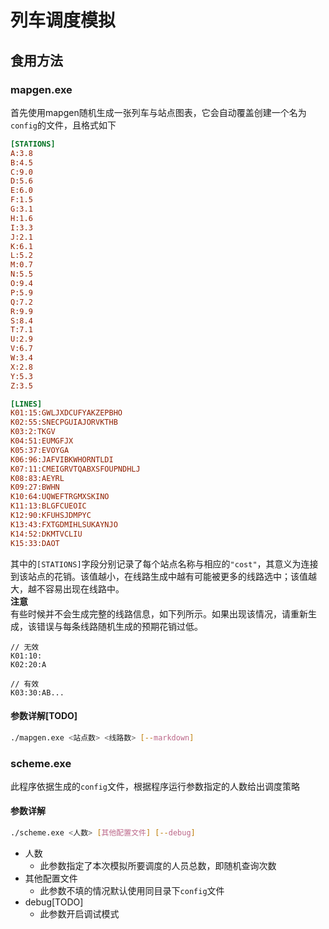 # 列车调度模拟
## 食用方法
### mapgen.exe
首先使用mapgen随机生成一张列车与站点图表，它会自动覆盖创建一个名为`config`的文件，且格式如下
```ini
[STATIONS]
A:3.8
B:4.5
C:9.0
D:5.6
E:6.0
F:1.5
G:3.1
H:1.6
I:3.3
J:2.1
K:6.1
L:5.2
M:0.7
N:5.5
O:9.4
P:5.9
Q:7.2
R:9.9
S:8.4
T:7.1
U:2.9
V:6.7
W:3.4
X:2.8
Y:5.3
Z:3.5

[LINES]
K01:15:GWLJXDCUFYAKZEPBHO
K02:55:SNECPGUIAJORVKTHB
K03:2:TKGV
K04:51:EUMGFJX
K05:37:EVOYGA
K06:96:JAFVIBKWHORNTLDI
K07:11:CMEIGRVTQABXSFOUPNDHLJ
K08:83:AEYRL
K09:27:BWHN
K10:64:UQWEFTRGMXSKINO
K11:13:BLGFCUEOIC
K12:90:KFUHSJDMPYC
K13:43:FXTGDMIHLSUKAYNJO
K14:52:DKMTVCLIU
K15:33:DAOT
```
其中的`[STATIONS]`字段分别记录了每个站点名称与相应的`"cost"`，其意义为连接到该站点的花销。该值越小，在线路生成中越有可能被更多的线路选中；该值越大，越不容易出现在线路中。  
**注意**  
有些时候并不会生成完整的线路信息，如下列所示。如果出现该情况，请重新生成，该错误与每条线路随机生成的预期花销过低。
```
// 无效
K01:10:
K02:20:A

// 有效
K03:30:AB...
```
#### 参数详解[TODO]
```bash
./mapgen.exe <站点数> <线路数> [--markdown]
```
### scheme.exe
此程序依据生成的`config`文件，根据程序运行参数指定的人数给出调度策略
#### 参数详解
```bash
./scheme.exe <人数> [其他配置文件] [--debug]
```
- 人数
    - 此参数指定了本次模拟所要调度的人员总数，即随机查询次数
- 其他配置文件
    - 此参数不填的情况默认使用同目录下`config`文件
- debug[TODO]
    - 此参数开启调试模式
